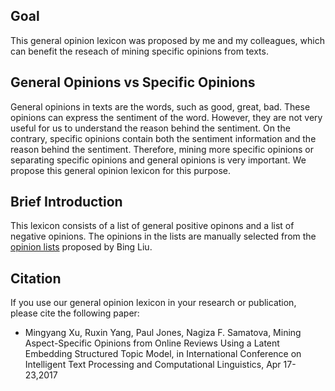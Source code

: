 ## Goal
This general opinion lexicon was proposed by me and my colleagues, which can benefit the reseach of mining specific opinions from texts.

## General Opinions vs Specific Opinions
General opinions in texts are the words, such as good, great, bad. These opinions can express the sentiment of the word. However, they are not very useful for us to understand the reason behind the sentiment.
On the contrary, specific opinions contain both the sentiment information and the reason behind the sentiment. Therefore, mining more specific opinions or separating specific opinions and general opinions is very important. We propose this general opinion lexicon for this purpose.

## Brief Introduction
This lexicon consists of a list of general positive opinons and a list of negative opinions.
The opinions in the lists are manually selected from the [opinion lists](https://www.cs.uic.edu/~liub/FBS/sentiment-analysis.html) proposed by Bing Liu.

## Citation
If you use our general opinion lexicon in your research or publication, please cite the following paper:
* Mingyang Xu, Ruxin Yang, Paul Jones, Nagiza F. Samatova, Mining Aspect-Specific Opinions from Online Reviews Using a Latent Embedding Structured Topic Model, in International Conference on Intelligent Text Processing and Computational Linguistics, Apr 17-23,2017

